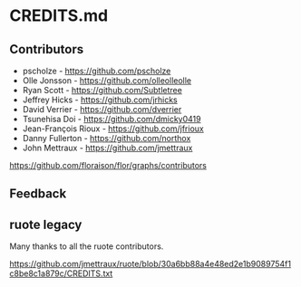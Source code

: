 
# CREDITS.md

## Contributors

* pscholze - https://github.com/pscholze
* Olle Jonsson - https://github.com/olleolleolle
* Ryan Scott - https://github.com/Subtletree
* Jeffrey Hicks - https://github.com/jrhicks
* David Verrier - https://github.com/dverrier
* Tsunehisa Doi - https://github.com/dmicky0419
* Jean-François Rioux - https://github.com/jfrioux
* Danny Fullerton - https://github.com/northox
* John Mettraux - https://github.com/jmettraux

https://github.com/floraison/flor/graphs/contributors

## Feedback

## ruote legacy

Many thanks to all the ruote contributors.

https://github.com/jmettraux/ruote/blob/30a6bb88a4e48ed2e1b9089754f1c8be8c1a879c/CREDITS.txt

